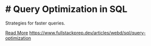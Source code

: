 # # Query Optimization in SQL

Strategies for faster queries.

[Read More](https://www.fullstackprep.dev/articles/webd/sql/query-optimization) https://www.fullstackprep.dev/articles/webd/sql/query-optimization